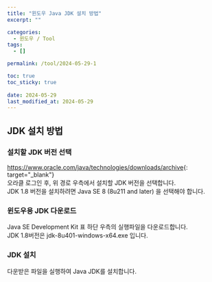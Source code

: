 ```yaml
---
title: "윈도우 Java JDK 설치 방법"
excerpt: ""

categories:
  - 윈도우 / Tool
tags:
  - []

permalink: /tool/2024-05-29-1

toc: true
toc_sticky: true
 
date: 2024-05-29
last_modified_at: 2024-05-29
---
```


## JDK 설치 방법

### 설치할 JDK 버전 선택
<https://www.oracle.com/java/technologies/downloads/archive>{: target="_blank"}  
오라클 로그인 후, 위 경로 우측에서 설치할 JDK 버전을 선택합니다.  
JDK 1.8 버전을 설치하려면 Java SE 8 (8u211 and later) 을 선택해야 합니다.

### 윈도우용 JDK 다운로드
Java SE Development Kit 표 하단 우측의 실행파일을 다운로드합니다.  
JDK 1.8버전은 jdk-8u401-windows-x64.exe 입니다.

### JDK 설치
다운받은 파일을 실행하여 Java JDK를 설치합니다.  
